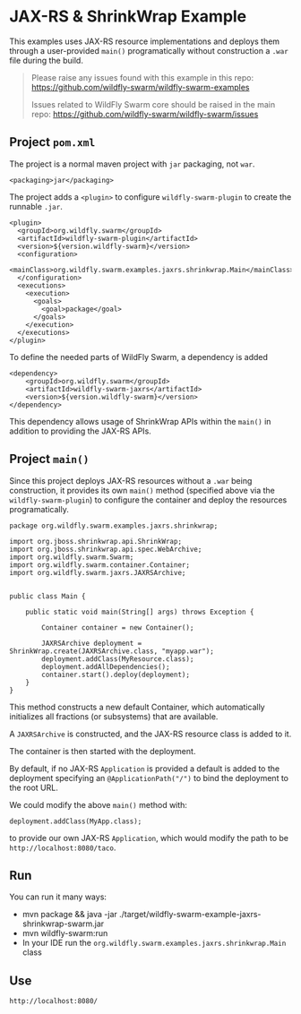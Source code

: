# JAX-RS & ShrinkWrap Example

This examples uses JAX-RS resource implementations and deploys
them through a user-provided `main()` programatically without
construction a `.war` file during the build.

> Please raise any issues found with this example in this repo:
> https://github.com/wildfly-swarm/wildfly-swarm-examples
>
> Issues related to WildFly Swarm core should be raised in the main repo:
> https://github.com/wildfly-swarm/wildfly-swarm/issues

## Project `pom.xml`

The project is a normal maven project with `jar` packaging, not `war`.

    <packaging>jar</packaging>

The project adds a `<plugin>` to configure `wildfly-swarm-plugin` to
create the runnable `.jar`.

    <plugin>
      <groupId>org.wildfly.swarm</groupId>
      <artifactId>wildfly-swarm-plugin</artifactId>
      <version>${version.wildfly-swarm}</version>
      <configuration>
        <mainClass>org.wildfly.swarm.examples.jaxrs.shrinkwrap.Main</mainClass>
      </configuration>
      <executions>
        <execution>
          <goals>
            <goal>package</goal>
          </goals>
        </execution>
      </executions>
    </plugin>

To define the needed parts of WildFly Swarm, a dependency is added

    <dependency>
        <groupId>org.wildfly.swarm</groupId>
        <artifactId>wildfly-swarm-jaxrs</artifactId>
        <version>${version.wildfly-swarm}</version>
    </dependency>

This dependency allows usage of ShrinkWrap APIs within the `main()` in addition
to providing the JAX-RS APIs.

## Project `main()`

Since this project deploys JAX-RS resources without a `.war` being construction, it
provides its own `main()` method (specified above via the `wildfly-swarm-plugin`) to
configure the container and deploy the resources programatically.


    package org.wildfly.swarm.examples.jaxrs.shrinkwrap;
    
    import org.jboss.shrinkwrap.api.ShrinkWrap;
    import org.jboss.shrinkwrap.api.spec.WebArchive;
    import org.wildfly.swarm.Swarm;
    import org.wildfly.swarm.container.Container;
    import org.wildfly.swarm.jaxrs.JAXRSArchive;
    

    public class Main {
    
        public static void main(String[] args) throws Exception {
    
            Container container = new Container();
    
            JAXRSArchive deployment = ShrinkWrap.create(JAXRSArchive.class, "myapp.war");
            deployment.addClass(MyResource.class);
            deployment.addAllDependencies();
            container.start().deploy(deployment);
        }
    }

This method constructs a new default Container, which automatically
initializes all fractions (or subsystems) that are available.

A `JAXRSArchive` is constructed, and the JAX-RS resource class is
added to it.

The container is then started with the deployment.

By default, if no JAX-RS `Application` is provided a default is added
to the deployment specifying an `@ApplicationPath("/")` to bind the
deployment to the root URL.

We could modify the above `main()` method with:

    deployment.addClass(MyApp.class);

to provide our own JAX-RS `Application`, which would modify the path to be
`http://localhost:8080/taco`.

## Run

You can run it many ways:

* mvn package && java -jar ./target/wildfly-swarm-example-jaxrs-shrinkwrap-swarm.jar
* mvn wildfly-swarm:run
* In your IDE run the `org.wildfly.swarm.examples.jaxrs.shrinkwrap.Main` class

## Use

    http://localhost:8080/
